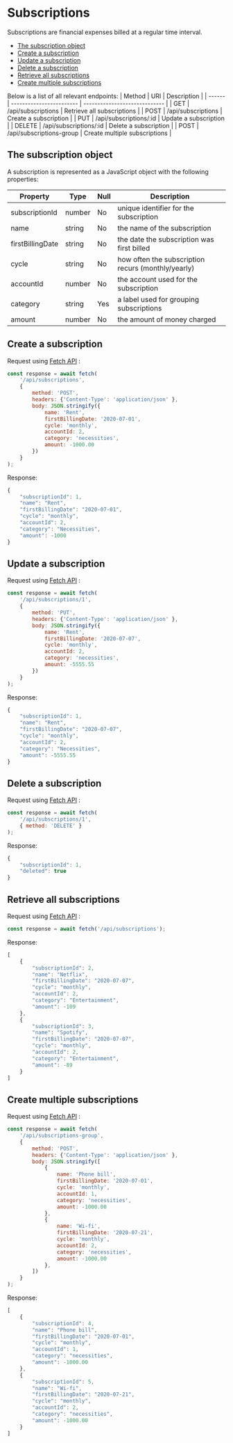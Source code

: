 # Subscriptions
Subscriptions are financial expenses billed at a regular time interval. 

- [The subscription object](#the-subscription-object)
- [Create a subscription](#create-a-subscription)
- [Update a subscription](#update-a-subscription)
- [Delete a subscription](#delete-a-subscription)
- [Retrieve all subscriptions](#retrieve-all-subscriptions)
- [Create multiple subscriptions](#create-multiple-subscriptions)

Below is a list of all relevant endpoints:
| Method | URI                      | Description                   |
| ------ | ------------------------ | ----------------------------- |
| GET    | /api/subscriptions       | Retrieve all subscriptions    |
| POST   | /api/subscriptions       | Create a subscription         |
| PUT    | /api/subscriptions/:id   | Update a subscription         |
| DELETE | /api/subscriptions/:id   | Delete a subscription         |
| POST   | /api/subscriptions-group | Create multiple subscriptions |


## The subscription object
A subscription is represented as a JavaScript object with the following properties:

| Property         | Type   | Null | Description                                        |
| ---------------- | ------ | ---- | -------------------------------------------------- |
| subscriptionId   | number | No   | unique identifier for the subscription             |
| name             | string | No   | the name of the subscription                       |
| firstBillingDate | string | No   | the date the subscription was first billed         |
| cycle            | string | No   | how often the subscription recurs (monthly/yearly) |
| accountId        | number | No   | the account used for the subscription              |
| category         | string | Yes  | a label used for grouping subscriptions            |
| amount           | number | No   | the amount of money charged                        |


## Create a subscription
Request using [Fetch API][fetch-api-url] :
```javascript
const response = await fetch(
    '/api/subscriptions',
    {
        method: 'POST',
        headers: {'Content-Type': 'application/json' },
        body: JSON.stringify({
            name: 'Rent',
            firstBillingDate: '2020-07-01',
            cycle: 'monthly',
            accountId: 2,
            category: 'necessities',
            amount: -1000.00
        })
    }
);
```

Response:
```javascript
{
    "subscriptionId": 1,
    "name": "Rent",
    "firstBillingDate": "2020-07-01",
    "cycle": "monthly",
    "accountId": 2,
    "category": "Necessities",
    "amount": -1000
}
```


## Update a subscription
Request using [Fetch API][fetch-api-url] :
```javascript
const response = await fetch(
    '/api/subscriptions/1',
    {
        method: 'PUT',
        headers: {'Content-Type': 'application/json' },
        body: JSON.stringify({
            name: 'Rent',
            firstBillingDate: '2020-07-07',
            cycle: 'monthly',
            accountId: 2,
            category: 'necessities',
            amount: -5555.55
        })
    }
);
```

Response:
```javascript
{
    "subscriptionId": 1,
    "name": "Rent",
    "firstBillingDate": "2020-07-07",
    "cycle": "monthly",
    "accountId": 2,
    "category": "Necessities",
    "amount": -5555.55
}
```

## Delete a subscription
Request using [Fetch API][fetch-api-url] :
```javascript
const response = await fetch(
    '/api/subscriptions/1',
    { method: 'DELETE' }
);
```

Response:
```javascript
{
    "subscriptionId": 1,
    "deleted": true
}
```


## Retrieve all subscriptions
Request using [Fetch API][fetch-api-url] :
```javascript
const response = await fetch('/api/subscriptions');
```

Response:
```javascript
[
    {
        "subscriptionId": 2,
        "name": "Netflix",
        "firstBillingDate": "2020-07-07",
        "cycle": "monthly",
        "accountId": 2,
        "category": "Entertainment",
        "amount": -109
    },
    {
        "subscriptionId": 3,
        "name": "Spotify",
        "firstBillingDate": "2020-07-07",
        "cycle": "monthly",
        "accountId": 2,
        "category": "Entertainment",
        "amount": -89
    }
]
```


## Create multiple subscriptions
Request using [Fetch API][fetch-api-url] :
```javascript
const response = await fetch(
    '/api/subscriptions-group',
    {
        method: 'POST',
        headers: {'Content-Type': 'application/json' },
        body: JSON.stringify([
            {
                name: 'Phone bill',
                firstBillingDate: '2020-07-01',
                cycle: 'monthly',
                accountId: 1,
                category: 'necessities',
                amount: -1000.00
            },
            {
                name: 'Wi-fi',
                firstBillingDate: '2020-07-21',
                cycle: 'monthly',
                accountId: 2,
                category: 'necessities',
                amount: -1000.00
            },
        ])
    }
);
```

Response:
```javascript
[
    {
        "subscriptionId": 4,
        "name": "Phone bill",
        "firstBillingDate": "2020-07-01",
        "cycle": "monthly",
        "accountId": 1,
        "category": "necessities",
        "amount": -1000.00
    },
    {
        "subscriptionId": 5,
        "name": "Wi-fi",
        "firstBillingDate": "2020-07-21",
        "cycle": "monthly",
        "accountId": 2,
        "category": "necessities",
        "amount": -1000.00
    }
]
```


[fetch-api-url]: https://developer.mozilla.org/en-US/docs/Web/API/Fetch_API
